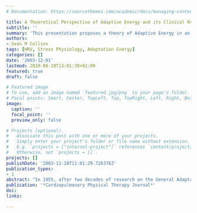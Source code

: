 ```yaml
---
# Documentation: https://sourcethemes.com/academic/docs/managing-content/

title: A Theoretical Perspective of Adaptive Energy and its Clinical Relevance
subtitle: ''
summary: 'This presentation proposes a theory of Adaptive Energy in an attempt to provide measurement opportunities for further research. Measurement would allow quantification of the impact of multiple modes of stress on human function.'
authors:
- Sean M Collins
tags: [HRV, Stress Physiology, Adaptation Energy]
categories: []
date: '2003-12-01'
lastmod: 2020-08-28T13:01:30+02:00
featured: true
draft: false

# Featured image
# To use, add an image named `featured.jpg/png` to your page's folder.
# Focal points: Smart, Center, TopLeft, Top, TopRight, Left, Right, BottomLeft, Bottom, BottomRight.
image:
  caption: ''
  focal_point: ''
  preview_only: false

# Projects (optional).
#   Associate this post with one or more of your projects.
#   Simply enter your project's folder or file name without extension.
#   E.g. `projects = ["internal-project"]` references `content/project/deep-learning/index.md`.
#   Otherwise, set `projects = []`.
projects: []
publishDate: '2003-12-28T11:01:29.726376Z'
publication_types:
- 1
abstract: "In 1955, after two decades of research on the General Adaptation Syndrome, Selye proposed a description of Adaptive Energy as the adaptability that is gradually con- sumed during exposure. Selye was never able to provide a more complete description of such energy. This presenta- tion proposes a theory of Adaptive Energy in an attempt to provide measurement opportunities for further research. Measurement would allow quantification of the impact of multiple modes of stress on human function. Stress is broadly conceptualized to represent any perturbing force to physiological processes. For patients receiving physical therapy, stressors include not only the pathologies, impair- ments, functional limitations and disabilities, but also the environmental exposures as part of their lives, and physical therapy interventions. The Adaptive Energy theory pro- pounds that the number of possible states within the human system needs to be greater than the number of possible dis- turbances in order to minimize the deviation of that system from its state of stability. Adaptive Energy is the number of states available to the human system across spatial and tem- poral scales. Adaptive Energy is manifest as the presence of variation within fundamental components of the physiolog- ical control system. Supporting research will be presented from diverse scientific areas which have utilized heart rate variability, approximate entropy, correlation dimensions, and more recently the author's own work in the area of car- diac vagal regulation utilizing Poincare plot analyses, where healthy subjects reporting exhaustion had the lowest levels of short term variation in vagal cardiac control. An abundance of evidence demonstrates associations between reduced system level variations with adaptive energy based outcomes such as exhaustion, overtraining syndrome, con- gestive heart failure and myocardial infarction. Mechanisms of testing the theory (including those under- way) in both animal and human models will be discussed. Implications for clinical practice include: 1 . current possi- bilities for heart rate variability outcomes in heart disease patients; 2. the use of an aggregate system variability mea- sure to provide a clinical assessment of available adaptive energy either for short term (within a treatment) or long term (through the course of treatment) adaptation."
publication: '*Cardiopulmonary Physical Therapy Journal*'
doi: 
links:

---
```

